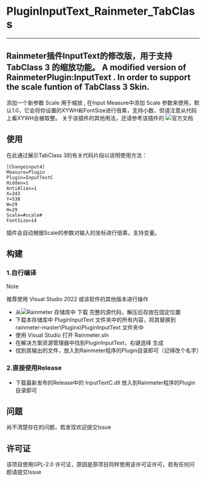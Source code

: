 # PluginInputText_Rainmeter_TabClass
---
Rainmeter插件InputText的修改版，用于支持 TabClass 3 的缩放功能。 A modified version of RainmeterPlugin:InputText . In order to support the scale funtion of TabClass 3 Skin.
---
 添加一个新参数 Scale 用于缩放 , 在Input Measure中添加 Scale 参数来使用，默认1.0，它会将你设置的XYWH和FontSize进行倍乘，支持小数，但请注意从代码上看XYWH会被取整。
 关于该插件的其他用法，还请参考该插件的 ![官方文档](https://docs.rainmeter.net/manual/plugins/inputtext/)
## 使用
在此通过展示TabClass 3的有关代码片段以说明使用方法：
```
[Changeinput4]
Measure=Plugin
Plugin=InputTextC
Hidden=1
AntiAlias=1
X=343
Y=538
W=29
H=29
Scale=#scale#
FontSize=14
```
插件会自动根据Scale的参数对输入的坐标进行倍乘，支持变量。

## 构建
### 1.自行编译
> [!NOTE]
> 推荐使用 Visual Studio 2022 或该软件的其他版本进行操作
- 从![Rainmeter 存储库](https://github.com/rainmeter/rainmeter)中 下载 完整的源代码，解压后存放在固定位置
- 下载本存储库中 PluginInputText 文件夹中的所有内容，将其替换到 rainmeter-master\Plugins\PluginInputText 文件夹中
- 使用 Visual Studio 打开 Rainmeter.sln
- 在解决方案资源管理器中找到PluginInputText，右键选择 生成
- 找到其输出的文件，放入到Rainmeter程序的Plugin目录即可（记得改个名字）
### 2.直接使用Release
- 下载最新发布的Release中的 InputTextC.dll 放入到Rainmeter程序的Plugin目录即可

## 问题
尚不清楚存在的问题，若发现欢迎提交Issue

## 许可证
该项目使用GPL-2.0 许可证，原因是原项目同样使用该许可证许可，若有任何问题请提交Issue





